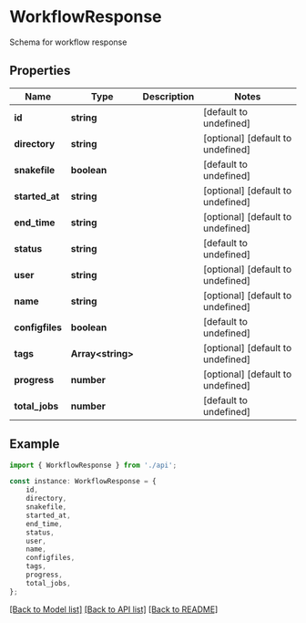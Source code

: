# WorkflowResponse

Schema for workflow response

## Properties

Name | Type | Description | Notes
------------ | ------------- | ------------- | -------------
**id** | **string** |  | [default to undefined]
**directory** | **string** |  | [optional] [default to undefined]
**snakefile** | **boolean** |  | [default to undefined]
**started_at** | **string** |  | [optional] [default to undefined]
**end_time** | **string** |  | [optional] [default to undefined]
**status** | **string** |  | [default to undefined]
**user** | **string** |  | [optional] [default to undefined]
**name** | **string** |  | [optional] [default to undefined]
**configfiles** | **boolean** |  | [default to undefined]
**tags** | **Array&lt;string&gt;** |  | [optional] [default to undefined]
**progress** | **number** |  | [optional] [default to undefined]
**total_jobs** | **number** |  | [default to undefined]

## Example

```typescript
import { WorkflowResponse } from './api';

const instance: WorkflowResponse = {
    id,
    directory,
    snakefile,
    started_at,
    end_time,
    status,
    user,
    name,
    configfiles,
    tags,
    progress,
    total_jobs,
};
```

[[Back to Model list]](../README.md#documentation-for-models) [[Back to API list]](../README.md#documentation-for-api-endpoints) [[Back to README]](../README.md)
